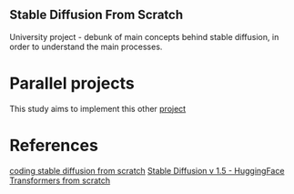 ## Stable Diffusion From Scratch

University project - debunk of main concepts behind stable diffusion, in order to understand the main processes.

# Parallel projects

This study aims to implement this other [project](https://github.com/h-tajato/progetto_ESM)

# References

[coding stable diffusion from scratch](https://www.youtube.com/watch?v=ZBKpAp_6TGI&t=157s&ab_channel=UmarJamil)
[Stable Diffusion v 1.5 - HuggingFace](https://huggingface.co/stable-diffusion-v1-5/stable-diffusion-v1-5/tree/main)
[Transformers from scratch](https://www.youtube.com/watch?v=bCz4OMemCcA&ab_channel=UmarJamil)